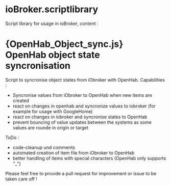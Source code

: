# ioBroker.scriptlibrary
Script library for usage in ioBroker, content :



# {OpenHab_Object_sync.js} OpenHab object state syncronisation 
Script to syncronise object states from iObroker with OpenHab.
Capabilities :

- Syncronise values from iObroker to OpenHab when new items are created
- react on changes in openhab and syncronize values to iobroker (for example for usage with GoogleHome)
- react on changes in iobroker and syncronise states to OpenHab
- prevent bouncing of value updates between the systems as some values are rounde in origin or target

ToDo :

- code-cleanup und comments
- automated creation of item file from iObroker to OpenHab
- better handling of items with special characters (OpenHab only supports "_")

Please feel free to provide a pull request for improvement or issue to be taken care off !
